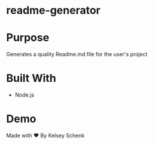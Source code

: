 # readme-generator

# Purpose
Generates a quality Readme.md file for the user's project

# Built With
* Node.js

# Demo

Made with ♥️ By Kelsey Schenk
